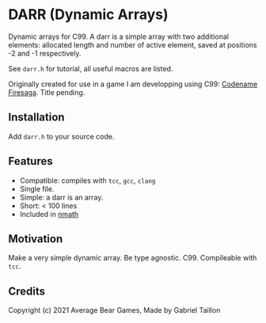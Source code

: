 # DARR (Dynamic Arrays) 

Dynamic arrays for C99. A darr is a simple array with two additional elements: allocated length and number of active element, saved at positions -2 and -1 respectively. 

See ```darr.h``` for tutorial, all useful macros are listed.

Originally created for use in a game I am developping using C99: [Codename Firesaga](https://gitlab.com/Gabinou/firesagamaker). Title pending. 

## Installation
Add ```darr.h``` to your source code.

## Features
- Compatible: compiles with ```tcc```, ```gcc```, ```clang``` 
- Single file.
- Simple: a darr is an array.
- Short: < 100 lines
- Included in [nmath](https://gitlab.com/Gabinou/noursmath)

## Motivation
Make a very simple dynamic array. 
Be type agnostic.
C99.
Compileable with ```tcc```.

## Credits
Copyright (c) 2021 Average Bear Games, Made by Gabriel Taillon
